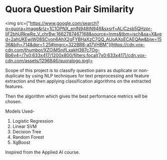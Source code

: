 # Quora Question Pair Similarity

<img src=["https://www.google.com/search?q=quora+image&rlz=1C1OPNX_enIN948IN948&sxsrf=ALiCzsb5QHzpr-liF2bhURkwRq_V_chrBw:1662787467168&source=lnms&tbm=isch&sa=X&ved=2ahUKEwjW08SCvon6AhX2gFYBHaXzC7QQ_AUoAXoECAEQAw&biw=1536&bih=714&dpr=1.25#imgrc=322BR8-a17VHBM"](https://cdn.vox-cdn.com/thumbor/XZOiMSnjfLxakH367c7Og-Bb6v4=/7x0:633x417/1200x800/filters:focal(7x0:633x417)/cdn.vox-cdn.com/assets/1296846/quoralogo.jpg)>

Scope of this project is to classify question pairs as duplicate or non-duplicate by using NLP
techniques for text preprocessing and feature extraction and then applying classification algorithms on
the extracted features. 

Then the algorithm which gives the best performance metrics will be chosen.


Models Used-
<ol>
  <li>Logistic Regression</li>
  <li>Linear SVM</li>
  <li>Decision Tree</li>
  <li>Random Forest</li>
  <li>XgBoost</li>
</ol>

<p>Inspired from the Applied AI course.</p>
